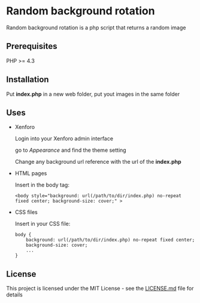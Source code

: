 # Random background rotation
Random background rotation is a php script that returns a random image

## Prerequisites
PHP >= 4.3

## Installation
Put **index.php** in a new web folder, put yout images in the same folder

## Uses
- Xenforo

  Login into your Xenforo admin interface
  
  go to *Appearance* and find the theme setting
  
  Change any background url reference with the url of the **index.php**

- HTML pages
  
  Insert in the body tag:
  ```
  <body style="background: url(/path/to/dir/index.php) no-repeat fixed center; background-size: cover;" >
  ```
  
- CSS files
  
  Insert in your CSS file:
  ```
  body {
      background: url(/path/to/dir/index.php) no-repeat fixed center;
      background-size: cover;
      ...
  }
  ```


## License

This project is licensed under the MIT License - see the [LICENSE.md](LICENSE.md) file for details
